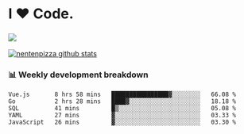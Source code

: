 # I ❤️ Code.

### ![](http://img.shields.io/badge/Go-language-blue?style=for-the-badge&logo=appveyor)
[![nentenpizza github stats](https://github-readme-stats.vercel.app/api?username=nentenpizza&count_private=true)](https://github.com/anuraghazra/github-readme-stats)

### 📊 Weekly development breakdown

<!--START_SECTION:waka-->
```text
Vue.js       8 hrs 58 mins   ████████████████▓░░░░░░░░   66.08 % 
Go           2 hrs 28 mins   ████▓░░░░░░░░░░░░░░░░░░░░   18.18 % 
SQL          41 mins         █▒░░░░░░░░░░░░░░░░░░░░░░░   05.08 % 
YAML         27 mins         ▓░░░░░░░░░░░░░░░░░░░░░░░░   03.33 % 
JavaScript   26 mins         ▓░░░░░░░░░░░░░░░░░░░░░░░░   03.30 % 
```
<!--END_SECTION:waka-->

